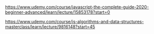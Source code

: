 https://www.udemy.com/course/javascript-the-complete-guide-2020-beginner-advanced/learn/lecture/15853178?start=0

https://www.udemy.com/course/js-algorithms-and-data-structures-masterclass/learn/lecture/9816148?start=45